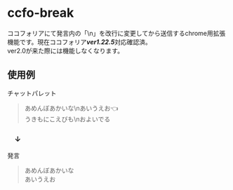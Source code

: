 # ccfo-break
ココフォリアにて発言内の「\n」を改行に変更してから送信するchrome用拡張機能です。現在ココフォリア***ver1.22.5***対応確認済。  
ver2.0が来た際には機能しなくなります。  

## 使用例
チャットパレット
>あめんぼあかいな\nあいうえお:point_left:  
>うきもにこえびも\nおよいでる  
### 　↓  
発言
>あめんぼあかいな  
>あいうえお  
